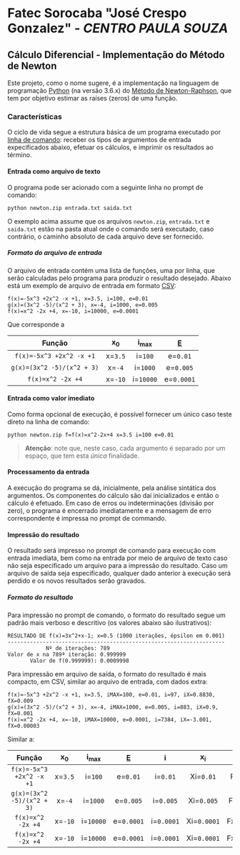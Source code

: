 # Fatec Sorocaba "José Crespo Gonzalez" - _CENTRO PAULA SOUZA_ 

## Cálculo Diferencial - Implementação do Método de Newton

Este projeto, como o nome sugere, é a implementação na linguagem de programação
[Python](https://www.python.org) (na versão 3.6.x) do [Método de Newton-Raphson](https://pt.wikipedia.org/wiki/Método_de_Newton-Raphson),
que tem por objetivo estimar as raíses (zeros) de uma função.

### Características

O ciclo de vida segue a estrutura básica de um programa executado por [linha de comando](https://pt.wikipedia.org/wiki/Interface_de_linha_de_comandos):
receber os tipos de argumentos de entrada expecificados abaixo, efetuar os cálculos, e imprimir os resultados ao término.

#### Entrada como arquivo de texto

O programa pode ser acionado com a seguinte linha no prompt de comando:

````
python newton.zip entrada.txt saida.txt
````

O exemplo acima assume que os arquivos `newton.zip`, `entrada.txt` e `saida.txt` estão na pasta atual onde o comando
será executado, caso contrário, o caminho absoluto de cada arquivo deve ser fornecido.

##### Formato do arquivo de entrada

O arquivo de entrada contém uma lista de funções, uma por linha, que serão calculadas pelo programa para produzir o
resultado desejado. Abaixo está um exemplo de arquivo de entrada em formato [CSV](https://pt.wikipedia.org/wiki/Comma-separated-values):

````
f(x)=-5x^3 +2x^2 -x +1, x=3.5, i=100, e=0.01
g(x)=(3x^2 -5)/(x^2 + 3), x=-4, i=1000, e=0.005
f(x)=x^2 -2x +4, x=-10, i=10000, e=0.0001
````

Que corresponde a

| Função                     | x<sub>0</sub> | i<sub>max</sub>      | [E][2]       |
|:--------------------------:|:-------------:|:--------------------:|:------------:|
| `f(x)=-5x^3 +2x^2 -x +1`   | x=`3.5`       | i=`100`              | e=`0.01`     |
| `g(x)=(3x^2 -5)/(x^2 + 3)` | x=`-4`        | i=`1000`             | e=`0.005`    |
| `f(x)=x^2 -2x +4`          | x=`-10`       | i=`10000`            | e=`0.0001`   |

#### Entrada como valor imediato

Como forma opcional de execução, é possível fornecer um único caso teste direto na linha de comando:

```
python newton.zip f=f(x)=x^2-2x+4 x=3.5 i=100 e=0.01
```

> **Atenção**: note que, neste caso, cada argumento é separado por um espaço, que tem esta _única_ finalidade.

#### Processamento da entrada

A execução do programa se dá, inicialmente, pela análise sintática dos argumentos. Os
componentes do cálculo são daí inicializados e então o cálculo é efetuado. Em caso de
erros ou indeterminações (divisão por zero), o programa é encerrado imediatamente e a
mensagem de erro correspondente é impressa no prompt de commando.

#### Impressão do resultado

O resultado será impresso no prompt de comando para execução com entrada imediata, bem
como na entrada por meio de arquivo de texto caso não seja especificado um arquivo para
a impressão do resultado. Caso um arquivo de saída seja especificado, qualquer dado anterior
à execução será perdido e os novos resultados serão gravados.

##### Formato do resultado

Para impressão no prompt de comando, o formato do resultado segue um padrão mais verboso
e descritivo (os valores abaixo são ilustrativos):

```
RESULTADO DE f(x)=3x^2+x-1; x=0.5 (1000 iterações, épsilon em 0.001)
--------------------------------------------------------------------
            Nº de iterações: 789
Valor de x na 789ª iteração: 0.999999
       Valor de f(0.999999): 0.0009998
```

Para impressão em arquivo de saída, o formato do resultado é mais compacto, em CSV,
similar ao arquivo de entrada, com dados extra:

```csv
f(x)=-5x^3 +2x^2 -x +1, x=3.5, iMAX=100, e=0.01, i=97, iX=0.8830, fX=0.009
g(x)=(3x^2 -5)/(x^2 + 3), x=-4, iMAX=1000, e=0.005, i=883, iX=0.9, fX=0.001
f(x)=x^2 -2x +4, x=-10, iMAX=10000, e=0.0001, i=7384, iX=-3.001, fX=0.00003
```

Similar a:

| Função                     | x<sub>0</sub> | i<sub>max</sub>      | [E][2]       | i            | x<sub>i</sub> | f(x<sub>i</sub>) |
|:--------------------------:|:-------------:|:--------------------:|:------------:|:------------:|:-------------:|:----------------:|
| `f(x)=-5x^3 +2x^2 -x +1`   | x=`3.5`       | i=`100`              | e=`0.01`     | i=`0.01`     | Xi=`0.01`     | Fx=`0.01`        |
| `g(x)=(3x^2 -5)/(x^2 + 3)` | x=`-4`        | i=`1000`             | e=`0.005`    | i=`0.005`    | Xi=`0.005`    | Fx=`0.005`       |
| `f(x)=x^2 -2x +4`          | x=`-10`       | i=`10000`            | e=`0.0001`   | i=`0.0001`   | Xi=`0.0001`   | Fx=`0.0001`      |
| `f(x)=x^2 -2x +4`          | x=`-10`       | i=`10000`            | e=`0.0001`   | i=`0.0001`   | Xi=`0.0001`   | Fx=`0.0001`      |


[1]: https://pt.wikipedia.org
[2]: https://pt.wikipedia.org